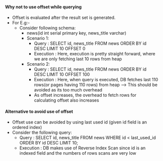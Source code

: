 #### Why not to use offset while querying
- Offset is evaluated after the result set is generated.
- For E.g:-
	- Consider following schema:
		- news(id int serial primary key, news_title varchar)
		- Scenario 1:
			- Query 	: SELECT id, news_title FROM news ORDER BY id DESC LIMIT 10 OFFSET 0
			- Execution	: Here, execution is pretty straight forward, where we are only fetching last 10 rows from heap
		- Scenario 2:
			- Query		: SELECT id, news_title FROM news ORDER BY id DESC LIMIT 10 OFFSET 100
			- Execution	: Here, when query is executed, DB fetches last 110 rows(or pages having 110 rows) from heap --> This should be avoided as its too much overhead
			- As offset increases, the overhead to fetch rows for calculating offset also increases

#### Alternative to avoid use of offset
- Offset use can be avoided by using last used id (given id field is an ordered index)
- Consider the following query:
	- Query		: SELECT id, news_title FROM news WHERE id < last_used_id ORDER BY id DESC LIMIT 10;
	- Execution : DB makes use of Reverse Index Scan since id is an indexed field and the numbers of rows scans are very low
